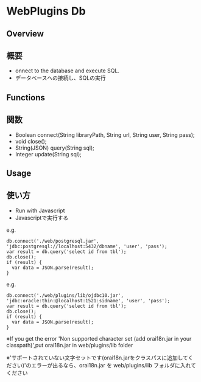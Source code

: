 # WebPlugins Db
## Overview

## 概要

 * onnect to the database and execute SQL.
 * データベースへの接続し、SQLの実行
## Functions

## 関数

 * Boolean connect(String libraryPath, String url, String user, String pass);
 * void close();
 * String(JSON) query(String sql);
 * Integer update(String sql);
## Usage

## 使い方

 * Run with Javascript
 * Javascriptで実行する

e.g.
```
db.connect('./web/postgresql.jar', 'jdbc:postgresql://localhost:5432/dbname', 'user', 'pass');
var result = db.query('select id from tbl');
db.close();
if (result) {
  var data = JSON.parse(result);
}
```

e.g.

```
db.connect('./web/plugins/lib/ojdbc10.jar', 'jdbc:oracle:thin:@localhost:1521:sidname', 'user', 'pass');
var result = db.query('select id from tbl');
db.close();
if (result) {
  var data = JSON.parse(result);
}
```

※If you get the error 'Non supported character set (add orai18n.jar in your classpath)',put orai18n.jar in web/plugins/lib folder

※'サポートされていない文字セットです(orai18n.jarをクラスパスに追加してください)'のエラーが出るなら、orai18n.jar を web/plugins/lib フォルダに入れてください
